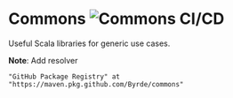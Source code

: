 # Commons ![Commons CI/CD](https://github.com/Byrde/commons/workflows/Commons%20CI/CD/badge.svg?branch=master)

Useful Scala libraries for generic use cases.

**Note**: Add resolver
```
"GitHub Package Registry" at "https://maven.pkg.github.com/Byrde/commons"
```
